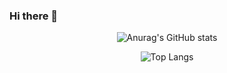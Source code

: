 ### Hi there 👋

<div align="center">

<div width="50%">
  
![Anurag's GitHub stats](https://github-readme-stats.vercel.app/api?username=heejeong13&show_icons=true&theme=radical)

</div>
<div width="50%">
  
![Top Langs](https://github-readme-stats.vercel.app/api/top-langs/?username=heejeong13&layout=compact)

</div>
</div>

<br/>  
<!--
**heejeong13/heejeong13** is a ✨ _special_ ✨ repository because its `README.md` (this file) appears on your GitHub profile.

Here are some ideas to get you started:

- 🔭 I’m currently working on ...
- 🌱 I’m currently learning ...
- 👯 I’m looking to collaborate on ...
- 🤔 I’m looking for help with ...
- 💬 Ask me about ...
- 📫 How to reach me: ...
- 😄 Pronouns: ...
- ⚡ Fun fact: ...
-->
